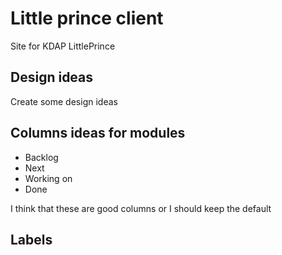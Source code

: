 # Little prince client

Site for KDAP LittlePrince

## Design ideas

Create some design ideas

## Columns ideas for modules

- Backlog
- Next
- Working on
- Done

I think that these are good columns or I should keep the default

## Labels
